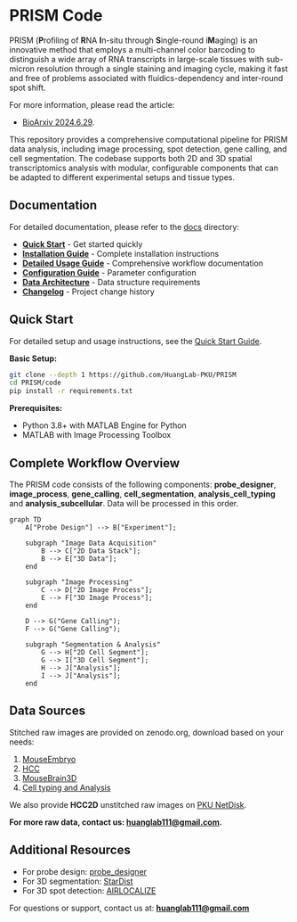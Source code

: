 # PRISM Code

PRISM (**P**rofiling of **R**NA **I**n-situ through **S**ingle-round i**M**aging) is an innovative method that employs a multi-channel color barcoding to distinguish a wide array of RNA transcripts in large-scale tissues with sub-micron resolution through a single staining and imaging cycle, making it fast and free of problems associated with fluidics-dependency and inter-round spot shift.

For more information, please read the article: 
- [BioArxiv 2024.6.29](https://doi.org/10.1101/2024.06.29.601330).

This repository provides a comprehensive computational pipeline for PRISM data analysis, including image processing, spot detection, gene calling, and cell segmentation. The codebase supports both 2D and 3D spatial transcriptomics analysis with modular, configurable components that can be adapted to different experimental setups and tissue types.

## Documentation

For detailed documentation, please refer to the [docs](docs/) directory:

- **[Quick Start](docs/quick_start.md)** - Get started quickly
- **[Installation Guide](docs/installation.md)** - Complete installation instructions
- **[Detailed Usage Guide](docs/detailed_usage.md)** - Comprehensive workflow documentation
- **[Configuration Guide](docs/configuration.md)** - Parameter configuration
- **[Data Architecture](docs/data_architecture.md)** - Data structure requirements
- **[Changelog](docs/changelog.md)** - Project change history

## Quick Start

For detailed setup and usage instructions, see the [Quick Start Guide](docs/quick_start.md).

**Basic Setup:**
```bash
git clone --depth 1 https://github.com/HuangLab-PKU/PRISM
cd PRISM/code
pip install -r requirements.txt
```

**Prerequisites:**
- Python 3.8+ with MATLAB Engine for Python
- MATLAB with Image Processing Toolbox

## Complete Workflow Overview

The PRISM code consists of the following components: **probe_designer**, **image_process**, **gene_calling**, **cell_segmentation**, **analysis_cell_typing** and **analysis_subcellular**. Data will be processed in this order.

```mermaid
graph TD
    A["Probe Design"] --> B["Experiment"];
    
    subgraph "Image Data Acquisition"
        B --> C["2D Data Stack"];
        B --> E["3D Data"];
    end
    
    subgraph "Image Processing"
        C --> D["2D Image Process"];
        E --> F["3D Image Process"];
    end
    
    D --> G("Gene Calling");
    F --> G("Gene Calling");
    
    subgraph "Segmentation & Analysis"
        G --> H["2D Cell Segment"];
        G --> I["3D Cell Segment"];
        H --> J["Analysis"];
        I --> J["Analysis"];
    end
```

## Data Sources

Stitched raw images are provided on zenodo.org, download based on your needs:

1. [MouseEmbryo](https://zenodo.org/records/13219763)
2. [HCC](https://zenodo.org/records/13208941)
3. [MouseBrain3D](https://zenodo.org/records/12673246)
4. [Cell typing and Analysis](https://zenodo.org/records/12755414)

We also provide **HCC2D** unstitched raw images on [PKU NetDisk](https://disk.pku.edu.cn/link/AA83FADBB90EB14BAE8E9DE5889E94AFF9).

**For more raw data, contact us: huanglab111@gmail.com.**

## Additional Resources

- For probe design: [probe_designer](https://github.com/tangmc0210/probe_designer)
- For 3D segmentation: [StarDist](https://github.com/stardist/stardist)
- For 3D spot detection: [AIRLOCALIZE](https://github.com/timotheelionnet/AIRLOCALIZE)

For questions or support, contact us at: **huanglab111@gmail.com**